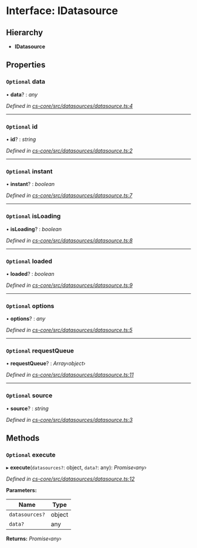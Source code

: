 # Interface: IDatasource

## Hierarchy

* **IDatasource**

## Properties

### `Optional` data

• **data**? : *any*

*Defined in [cs-core/src/datasources/datasource.ts:4](https://github.com/RichardHovenkamp/csnext/blob/0e0b9b29/packages/cs-core/src/datasources/datasource.ts#L4)*

___

### `Optional` id

• **id**? : *string*

*Defined in [cs-core/src/datasources/datasource.ts:2](https://github.com/RichardHovenkamp/csnext/blob/0e0b9b29/packages/cs-core/src/datasources/datasource.ts#L2)*

___

### `Optional` instant

• **instant**? : *boolean*

*Defined in [cs-core/src/datasources/datasource.ts:7](https://github.com/RichardHovenkamp/csnext/blob/0e0b9b29/packages/cs-core/src/datasources/datasource.ts#L7)*

___

### `Optional` isLoading

• **isLoading**? : *boolean*

*Defined in [cs-core/src/datasources/datasource.ts:8](https://github.com/RichardHovenkamp/csnext/blob/0e0b9b29/packages/cs-core/src/datasources/datasource.ts#L8)*

___

### `Optional` loaded

• **loaded**? : *boolean*

*Defined in [cs-core/src/datasources/datasource.ts:9](https://github.com/RichardHovenkamp/csnext/blob/0e0b9b29/packages/cs-core/src/datasources/datasource.ts#L9)*

___

### `Optional` options

• **options**? : *any*

*Defined in [cs-core/src/datasources/datasource.ts:5](https://github.com/RichardHovenkamp/csnext/blob/0e0b9b29/packages/cs-core/src/datasources/datasource.ts#L5)*

___

### `Optional` requestQueue

• **requestQueue**? : *Array‹object›*

*Defined in [cs-core/src/datasources/datasource.ts:11](https://github.com/RichardHovenkamp/csnext/blob/0e0b9b29/packages/cs-core/src/datasources/datasource.ts#L11)*

___

### `Optional` source

• **source**? : *string*

*Defined in [cs-core/src/datasources/datasource.ts:3](https://github.com/RichardHovenkamp/csnext/blob/0e0b9b29/packages/cs-core/src/datasources/datasource.ts#L3)*

## Methods

### `Optional` execute

▸ **execute**(`datasources?`: object, `data?`: any): *Promise‹any›*

*Defined in [cs-core/src/datasources/datasource.ts:12](https://github.com/RichardHovenkamp/csnext/blob/0e0b9b29/packages/cs-core/src/datasources/datasource.ts#L12)*

**Parameters:**

Name | Type |
------ | ------ |
`datasources?` | object |
`data?` | any |

**Returns:** *Promise‹any›*
